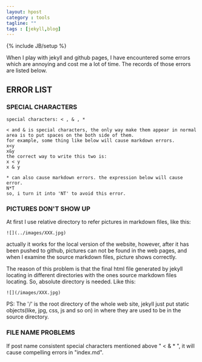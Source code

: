 ```yaml
---
layout: hpost
category : tools
tagline: ""
tags : [jekyll,blog]
---
```

{% include JB/setup %}

When I play with jekyll and github pages, I have encountered some errors which are annoying and cost me a lot of time. The records of those errors are listed below.

## ERROR LIST

### SPECIAL CHARACTERS

    special characters: < , & , *

    < and & is special characters, the only way make them appear in normal area is to put spaces on the both side of them.
    for example, some thing like below will cause markdown errors.
    x<y
    x&y
    the correct way to write this two is:
    x < y
    x & y

    * can also cause markdown errors. the expression below will cause error.
    N*T
    so, i turn it into 'NT' to avoid this error.

### PICTURES DON'T SHOW UP

At first I use relative directory to refer pictures in markdown files, like this:

    ![](../images/XXX.jpg)

actually it works for the local version of the website, however, after it has been pushed to github, pictures can not be found in the web pages, and when I examine the source markdown files, picture shows correctly.

The reason of this problem is that the final html file generated by jekyll locating in different directories with the ones source markdown files locating. So, absolute directory is needed. Like this:

    ![](/images/XXX.jpg)

PS: The '/' is the root directory of the whole web site, jekyll just put static objects(like, jpg, css, js and so on) in where they are used to be in the source directory.

### FILE NAME PROBLEMS

If post name consistent special characters mentioned above " < & * ", it will cause compelling errors in "index.md".
